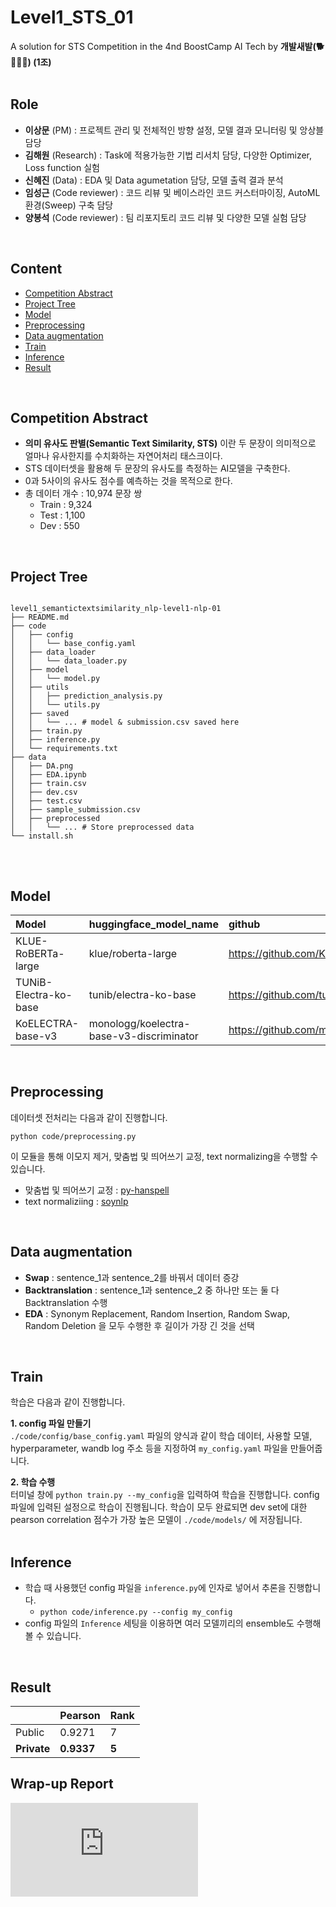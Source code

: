 # Level1_STS_01
A solution for STS Competition in the 4nd BoostCamp AI Tech by **개발새발(🐕🐾🐥🐾) (1조)**  
</br>


## Role
- **이상문** (PM) : 프로젝트 관리 및 전체적인 방향 설정, 모델 결과 모니터링 및 앙상블 담당
- **김해원** (Research) : Task에 적용가능한 기법 리서치 담당, 다양한 Optimizer, Loss function 실험
- **신혜진** (Data) : EDA 및 Data agumetation 담당, 모델 출력 결과 분석
- **임성근** (Code reviewer) : 코드 리뷰 및 베이스라인 코드 커스터마이징, AutoML 환경(Sweep) 구축 담당
- **양봉석** (Code reviewer) : 팀 리포지토리 코드 리뷰 및 다양한 모델 실험 담당
</br>


## Content
- [Competition Abstract](#competition-abstract)
- [Project Tree](#project-tree)
- [Model](#model)
- [Preprocessing](#preprocessing)
- [Data augmentation](#data-augmentation)
- [Train](#train)
- [Inference](#inference)
- [Result](#result)
</br>


## Competition Abstract  
- **의미 유사도 판별(Semantic Text Similarity, STS)** 이란 두 문장이 의미적으로 얼마나 유사한지를 수치화하는 자연어처리 태스크이다.
- STS 데이터셋을 활용해 두 문장의 유사도를 측정하는 AI모델을 구축한다. 
- 0과 5사이의 유사도 점수를 예측하는 것을 목적으로 한다.
- 총 데이터 개수 : 10,974 문장 쌍
  - Train : 9,324
  - Test : 1,100
  - Dev : 550
</br>


## Project Tree
<pre>
<code>
level1_semantictextsimilarity_nlp-level1-nlp-01
├── README.md
├── code   
│   ├── config
│   │   └── base_config.yaml
│   ├── data_loader
│   │   └── data_loader.py
│   ├── model
│   │   └── model.py
│   ├── utils
│   │   ├── prediction_analysis.py
│   │   └── utils.py
│   ├── saved 
│   │   └── ... # model & submission.csv saved here
│   ├── train.py
│   ├── inference.py
│   └── requirements.txt
├── data
│   ├── DA.png
│   ├── EDA.ipynb
│   ├── train.csv
│   ├── dev.csv
│   ├── test.csv
│   ├── sample_submission.csv
│   ├── preprocessed 
│   │   └── ... # Store preprocessed data
└── install.sh
</code>
</pre>
</br>


## Model

|Model|huggingface_model_name|github|
|:---|:---|:---|
| KLUE-RoBERTa-large | klue/roberta-large | https://github.com/KLUE-benchmark/KLUE |
| TUNiB-Electra-ko-base | tunib/electra-ko-base | https://github.com/tunib-ai/tunib-electra |
| KoELECTRA-base-v3 | monologg/koelectra-base-v3-discriminator | https://github.com/monologg/KoELECTRA/blob/master/README_EN.md |
</br>


## Preprocessing
데이터셋 전처리는 다음과 같이 진행합니다.
```
python code/preprocessing.py
```
이 모듈을 통해 이모지 제거, 맞춤법 및 띄어쓰기 교정, text normalizing을 수행할 수 있습니다. 
- 맞춤법 및 띄어쓰기 교정 : [py-hanspell](https://github.com/ssut/py-hanspell)
- text normaliziing : [soynlp](https://github.com/lovit/soynlp)
</br>


## Data augmentation
- **Swap** : sentence_1과 sentence_2를 바꿔서 데이터 증강
- **Backtranslation** : sentence_1과 sentence_2 중 하나만 또는 둘 다 Backtranslation 수행
- **EDA** : Synonym Replacement, Random Insertion, Random Swap, Random Deletion 을 모두 수행한 후 길이가 가장 긴 것을 선택  
</br>


## Train
학습은 다음과 같이 진행합니다.  

**1. config 파일 만들기**  
`./code/config/base_config.yaml` 파일의 양식과 같이 학습 데이터, 사용할 모델, hyperparameter, wandb log 주소 등을 지정하여 `my_config.yaml` 파일을 만들어줍니다.  

**2. 학습 수행**  
터미널 창에 `python train.py --my_config`을 입력하여 학습을 진행합니다. config 파일에 입력된 설정으로 학습이 진행됩니다. 학습이 모두 완료되면 dev set에 대한 pearson correlation 점수가 가장 높은 모델이 `./code/models/` 에 저장됩니다.  
</br>


## Inference
- 학습 때 사용했던 config 파일을 `inference.py`에 인자로 넣어서 추론을 진행합니다.  
  - `python code/inference.py --config my_config`
- config 파일의 `Inference` 세팅을 이용하면 여러 모델끼리의 ensemble도 수행해볼 수 있습니다.  
</br>


## Result
||Pearson|Rank|
|:---|:---|:---|
|Public|0.9271|7|
|**Private**|**0.9337**|**5**|

## Wrap-up Report
![NLP-01조_Wrap_up_리포트.pdf](https://github.com/boostcampaitech4nlp1/level1_semantictextsimilarity_nlp-level1-nlp-01/files/9994735/NLP-01._Wrap_up_.pdf)

